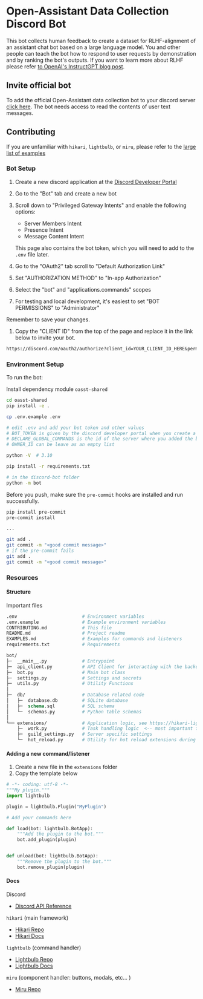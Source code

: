 # Open-Assistant Data Collection Discord Bot

This bot collects human feedback to create a dataset for RLHF-alignment of an
assistant chat bot based on a large language model. You and other people can
teach the bot how to respond to user requests by demonstration and by ranking
the bot's outputs. If you want to learn more about RLHF please refer
[to OpenAI's InstructGPT blog post](https://openai.com/blog/instruction-following/).

## Invite official bot

To add the official Open-Assistant data collection bot to your discord server
[click here](https://discord.com/api/oauth2/authorize?client_id=1054078345542910022&permissions=1634235579456&scope=bot%20applications.commands).
The bot needs access to read the contents of user text messages.

## Contributing

If you are unfamiliar with `hikari`, `lightbulb`, or `miru`, please refer to the
[large list of examples](https://gist.github.com/AlexanderHOtt/7805843a7120f755938a3b75d680d2e7)

### Bot Setup

1. Create a new discord application at the
   [Discord Developer Portal](https://discord.com/developers/applications)

1. Go to the "Bot" tab and create a new bot

1. Scroll down to "Privileged Gateway Intents" and enable the following options:

   - Server Members Intent
   - Presence Intent
   - Message Content Intent

   This page also contains the bot token, which you will need to add to the
   `.env` file later.

1. Go to the "OAuth2" tab scroll to "Default Authorization Link"

1. Set "AUTHORIZATION METHOD" to "In-app Authorization"

1. Select the "bot" and "applications.commands" scopes

1. For testing and local development, it's easiest to set "BOT PERMISSIONS" to
   "Administrator"

Remember to save your changes.

1. Copy the "CLIENT ID" from the top of the page and replace it in the link
   below to invite your bot.

```txt
https://discord.com/oauth2/authorize?client_id=YOUR_CLIENT_ID_HERE&permissions=8&scope=bot%20applications.commands
```

### Environment Setup

To run the bot:

Install dependency module `oasst-shared`

```bash
cd oasst-shared
pip install -e .
```

```bash
cp .env.example .env

# edit .env and add your bot token and other values
# BOT_TOKEN is given by the discord developer portal when you create a bot
# DECLARE_GLOBAL_COMMANDS is the id of the server where you added the bot (right click on the server icon and copy id)
# OWNER_ID can be leave as an empty list

python -V  # 3.10

pip install -r requirements.txt

# in the discord-bot folder
python -m bot
```

Before you push, make sure the `pre-commit` hooks are installed and run
successfully.

```bash
pip install pre-commit
pre-commit install

...

git add .
git commit -m "<good commit message>"
# if the pre-commit fails
git add .
git commit -m "<good commit message>"
```

### Resources

#### Structure

Important files

```graphql
.env                        # Environment variables
.env.example                # Example environment variables
CONTRIBUTING.md             # This file
README.md                   # Project readme
EXAMPLES.md                 # Examples for commands and listeners
requirements.txt            # Requirements

bot/
├─  __main__.py             # Entrypoint
├─  api_client.py           # API Client for interacting with the backend
├─  bot.py                  # Main bot class
├─  settings.py             # Settings and secrets
├─  utils.py                # Utility Functions
│
├─  db/                     # Database related code
│   ├─  database.db         # SQLite database
│   ├─  schema.sql          # SQL schema
│   └─  schemas.py          # Python table schemas
│
└── extensions/             # Application logic, see https://hikari-lightbulb.readthedocs.io/en/latest/guides/extensions.html
    ├─  work.py             # Task handling logic  <-- most important file
    ├─  guild_settings.py   # Server specific settings
    └─  hot_reload.py       # Utility for hot reload extensions during development
```

#### Adding a new command/listener

1. Create a new file in the `extensions` folder
2. Copy the template below

```py
# -*- coding: utf-8 -*-
"""My plugin."""
import lightbulb

plugin = lightbulb.Plugin("MyPlugin")

# Add your commands here

def load(bot: lightbulb.BotApp):
    """Add the plugin to the bot."""
    bot.add_plugin(plugin)


def unload(bot: lightbulb.BotApp):
    """Remove the plugin to the bot."""
    bot.remove_plugin(plugin)
```

#### Docs

Discord

- [Discord API Reference](https://discord.com/developers/docs/intro)

`hikari` (main framework)

- [Hikari Repo](https://github.com/hikari-py/hikari)
- [Hikari Docs](https://docs.hikari-py.dev/en/latest/)

`lightbulb` (command handler)

- [Lightbulb Repo](https://github.com/tandemdude/hikari-lightbulb)
- [Lightbulb Docs](https://hikari-lightbulb.readthedocs.io/en/latest/)

`miru` (component handler: buttons, modals, etc... )

- [Miru Repo](https://github.com/HyperGH/hikari-miru)
